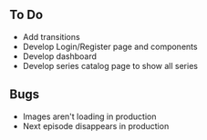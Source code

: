 ## To Do

- Add transitions
- Develop Login/Register page and components
- Develop dashboard
- Develop series catalog page to show all series

## Bugs

- Images aren't loading in production
- Next episode disappears in production
